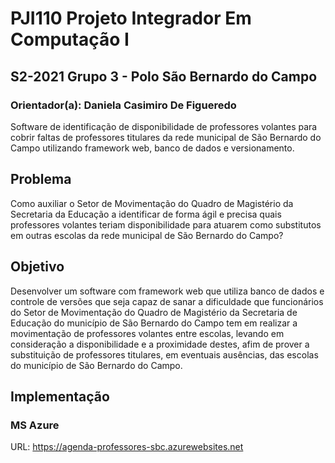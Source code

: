 # PJI110 Projeto Integrador Em Computação I 
## S2-2021 Grupo 3 - Polo São Bernardo do Campo 
### Orientador(a): Daniela Casimiro De Figueredo
Software de identificação de disponibilidade de professores volantes para cobrir faltas de professores titulares da rede municipal de São Bernardo do Campo utilizando framework web, banco de dados e versionamento.

## Problema
Como auxiliar o Setor de Movimentação do Quadro de Magistério da Secretaria da Educação a identificar de forma ágil e precisa quais professores volantes teriam disponibilidade para atuarem como substitutos em outras escolas da rede municipal de São Bernardo do Campo?

## Objetivo
Desenvolver um software com framework web que utiliza banco de dados e controle de versões que seja capaz de sanar a dificuldade que funcionários do Setor de Movimentação do Quadro de Magistério da Secretaria de Educação do município de São Bernardo do Campo tem em realizar a movimentação de professores volantes entre escolas, levando em consideração a disponibilidade e a proximidade destes, afim de prover a substituição de professores titulares, em eventuais ausências, das escolas do município de São Bernardo do Campo.

## Implementação
### MS Azure
URL: https://agenda-professores-sbc.azurewebsites.net
